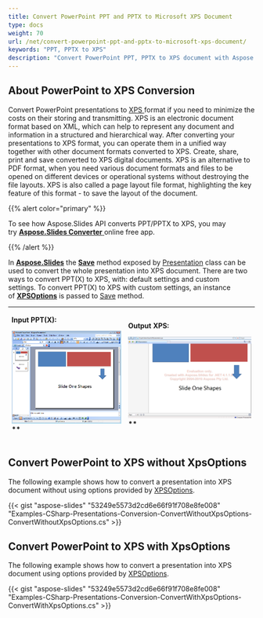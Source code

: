 ```yaml
---
title: Convert PowerPoint PPT and PPTX to Microsoft XPS Document
type: docs
weight: 70
url: /net/convert-powerpoint-ppt-and-pptx-to-microsoft-xps-document/
keywords: "PPT, PPTX to XPS"
description: "Convert PowerPoint PPT, PPTX to XPS document with Aspose.Slides API."
---
```




## **About PowerPoint to XPS Conversion**
Convert PowerPoint presentations to [XPS ](https://wiki.fileformat.com/page-description-language/xps)format if you need to minimize the costs on their storing and transmitting. XPS is an electronic document format based on XML, which can help to represent any document and information in a structured and hierarchical way. After converting your presentations to XPS format, you can operate them in a unified way together with other document formats converted to XPS. Create, share, print and save converted to XPS digital documents. XPS is an alternative to PDF format, when you need various document formats and files to be opened on different devices or operational systems without destroying the file layouts. XPS is also called a page layout file format, highlighting the key feature of this format - to save the layout of the document.



{{% alert color="primary" %}} 

To see how Aspose.Slides API converts PPT/PPTX to XPS, you may try [**Aspose.Slides Converter** ](https://products.aspose.app/slides/conversion)online free app.

{{% /alert %}} 

In [**Aspose.Slides**](https://products.aspose.com/slides/net) the [**Save**](https://apireference.aspose.com/net/slides/aspose.slides/presentation/methods/save/index) method exposed by [Presentation](https://apireference.aspose.com/net/slides/aspose.slides/presentation) class can be used to convert the whole presentation into XPS document. There are two ways to convert PPT(X) to XPS, with: default settings and custom settings. To convert PPT(X) to XPS with custom settings, an instance of [**XPSOptions**](https://apireference.aspose.com/net/slides/aspose.slides.export/xpsoptions) is passed to [Save](https://apireference.aspose.com/net/slides/aspose.slides/presentation/methods/save/index) method.



|<p>**Input PPT(X):</p><p>**![todo:image_alt_text](convert-powerpoint-ppt-and-pptx-to-microsoft-xps-document_1.png)**</p>|<p>**Output XPS:</p><p>**![todo:image_alt_text](convert-powerpoint-ppt-and-pptx-to-microsoft-xps-document_2.png)**</p>|
| :- | :- |


## **Convert PowerPoint to XPS without XpsOptions**
The following example shows how to convert a presentation into XPS document without using options provided by [XPSOptions](https://apireference.aspose.com/net/slides/aspose.slides.export/xpsoptions).

{{< gist "aspose-slides" "53249e5573d2cd6e66f91f708e8fe008" "Examples-CSharp-Presentations-Conversion-ConvertWithoutXpsOptions-ConvertWithoutXpsOptions.cs" >}}


## **Convert PowerPoint to XPS with XpsOptions**
The following example shows how to convert a presentation into XPS document using options provided by [XPSOptions](https://apireference.aspose.com/net/slides/aspose.slides.export/xpsoptions).

{{< gist "aspose-slides" "53249e5573d2cd6e66f91f708e8fe008" "Examples-CSharp-Presentations-Conversion-ConvertWithXpsOptions-ConvertWithXpsOptions.cs" >}}
